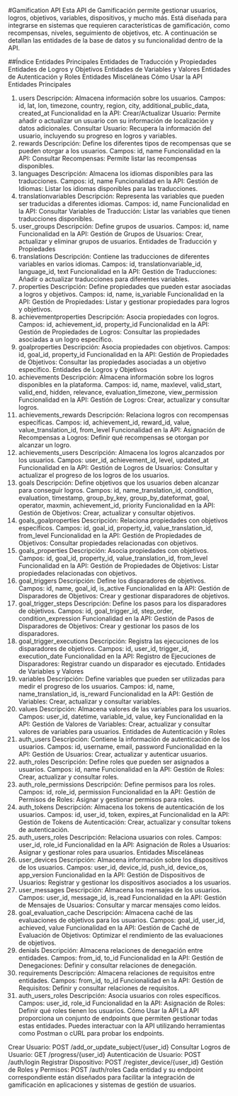 #Gamification API
Esta API de Gamificación permite gestionar usuarios, logros, objetivos, variables, dispositivos, y mucho más. Está diseñada para integrarse en sistemas que requieren características de gamificación, como recompensas, niveles, seguimiento de objetivos, etc. A continuación se detallan las entidades de la base de datos y su funcionalidad dentro de la API.

##Índice
Entidades Principales
Entidades de Traducción y Propiedades
Entidades de Logros y Objetivos
Entidades de Variables y Valores
Entidades de Autenticación y Roles
Entidades Misceláneas
Cómo Usar la API
Entidades Principales
1. users
Descripción: Almacena información sobre los usuarios.
Campos: id, lat, lon, timezone, country, region, city, additional_public_data, created_at
Funcionalidad en la API:
Crear/Actualizar Usuario: Permite añadir o actualizar un usuario con su información de localización y datos adicionales.
Consultar Usuario: Recupera la información del usuario, incluyendo su progreso en logros y variables.
2. rewards
Descripción: Define los diferentes tipos de recompensas que se pueden otorgar a los usuarios.
Campos: id, name
Funcionalidad en la API:
Consultar Recompensas: Permite listar las recompensas disponibles.
3. languages
Descripción: Almacena los idiomas disponibles para las traducciones.
Campos: id, name
Funcionalidad en la API:
Gestión de Idiomas: Listar los idiomas disponibles para las traducciones.
4. translationvariables
Descripción: Representa las variables que pueden ser traducidas a diferentes idiomas.
Campos: id, name
Funcionalidad en la API:
Consultar Variables de Traducción: Listar las variables que tienen traducciones disponibles.
5. user_groups
Descripción: Define grupos de usuarios.
Campos: id, name
Funcionalidad en la API:
Gestión de Grupos de Usuarios: Crear, actualizar y eliminar grupos de usuarios.
Entidades de Traducción y Propiedades
6. translations
Descripción: Contiene las traducciones de diferentes variables en varios idiomas.
Campos: id, translationvariable_id, language_id, text
Funcionalidad en la API:
Gestión de Traducciones: Añadir o actualizar traducciones para diferentes variables.
7. properties
Descripción: Define propiedades que pueden estar asociadas a logros y objetivos.
Campos: id, name, is_variable
Funcionalidad en la API:
Gestión de Propiedades: Listar y gestionar propiedades para logros y objetivos.
8. achievementproperties
Descripción: Asocia propiedades con logros.
Campos: id, achievement_id, property_id
Funcionalidad en la API:
Gestión de Propiedades de Logros: Consultar las propiedades asociadas a un logro específico.
9. goalproperties
Descripción: Asocia propiedades con objetivos.
Campos: id, goal_id, property_id
Funcionalidad en la API:
Gestión de Propiedades de Objetivos: Consultar las propiedades asociadas a un objetivo específico.
Entidades de Logros y Objetivos
10. achievements
Descripción: Almacena información sobre los logros disponibles en la plataforma.
Campos: id, name, maxlevel, valid_start, valid_end, hidden, relevance, evaluation_timezone, view_permission
Funcionalidad en la API:
Gestión de Logros: Crear, actualizar y consultar logros.
11. achievements_rewards
Descripción: Relaciona logros con recompensas específicas.
Campos: id, achievement_id, reward_id, value, value_translation_id, from_level
Funcionalidad en la API:
Asignación de Recompensas a Logros: Definir qué recompensas se otorgan por alcanzar un logro.
12. achievements_users
Descripción: Almacena los logros alcanzados por los usuarios.
Campos: user_id, achievement_id, level, updated_at
Funcionalidad en la API:
Gestión de Logros de Usuarios: Consultar y actualizar el progreso de los logros de los usuarios.
13. goals
Descripción: Define objetivos que los usuarios deben alcanzar para conseguir logros.
Campos: id, name_translation_id, condition, evaluation, timestamp, group_by_key, group_by_dateformat, goal, operator, maxmin, achievement_id, priority
Funcionalidad en la API:
Gestión de Objetivos: Crear, actualizar y consultar objetivos.
14. goals_goalproperties
Descripción: Relaciona propiedades con objetivos específicos.
Campos: id, goal_id, property_id, value_translation_id, from_level
Funcionalidad en la API:
Gestión de Propiedades de Objetivos: Consultar propiedades relacionadas con objetivos.
15. goals_properties
Descripción: Asocia propiedades con objetivos.
Campos: id, goal_id, property_id, value_translation_id, from_level
Funcionalidad en la API:
Gestión de Propiedades de Objetivos: Listar propiedades relacionadas con objetivos.
16. goal_triggers
Descripción: Define los disparadores de objetivos.
Campos: id, name, goal_id, is_active
Funcionalidad en la API:
Gestión de Disparadores de Objetivos: Crear y gestionar disparadores de objetivos.
17. goal_trigger_steps
Descripción: Define los pasos para los disparadores de objetivos.
Campos: id, goal_trigger_id, step_order, condition_expression
Funcionalidad en la API:
Gestión de Pasos de Disparadores de Objetivos: Crear y gestionar los pasos de los disparadores.
18. goal_trigger_executions
Descripción: Registra las ejecuciones de los disparadores de objetivos.
Campos: id, user_id, trigger_id, execution_date
Funcionalidad en la API:
Registro de Ejecuciones de Disparadores: Registrar cuando un disparador es ejecutado.
Entidades de Variables y Valores
19. variables
Descripción: Define variables que pueden ser utilizadas para medir el progreso de los usuarios.
Campos: id, name, name_translation_id, is_reward
Funcionalidad en la API:
Gestión de Variables: Crear, actualizar y consultar variables.
20. values
Descripción: Almacena valores de las variables para los usuarios.
Campos: user_id, datetime, variable_id, value, key
Funcionalidad en la API:
Gestión de Valores de Variables: Crear, actualizar y consultar valores de variables para usuarios.
Entidades de Autenticación y Roles
21. auth_users
Descripción: Contiene la información de autenticación de los usuarios.
Campos: id, username, email, password
Funcionalidad en la API:
Gestión de Usuarios: Crear, actualizar y autenticar usuarios.
22. auth_roles
Descripción: Define roles que pueden ser asignados a usuarios.
Campos: id, name
Funcionalidad en la API:
Gestión de Roles: Crear, actualizar y consultar roles.
23. auth_role_permissions
Descripción: Define permisos para los roles.
Campos: id, role_id, permission
Funcionalidad en la API:
Gestión de Permisos de Roles: Asignar y gestionar permisos para roles.
24. auth_tokens
Descripción: Almacena los tokens de autenticación de los usuarios.
Campos: id, user_id, token, expires_at
Funcionalidad en la API:
Gestión de Tokens de Autenticación: Crear, actualizar y consultar tokens de autenticación.
25. auth_users_roles
Descripción: Relaciona usuarios con roles.
Campos: user_id, role_id
Funcionalidad en la API:
Asignación de Roles a Usuarios: Asignar y gestionar roles para usuarios.
Entidades Misceláneas
26. user_devices
Descripción: Almacena información sobre los dispositivos de los usuarios.
Campos: user_id, device_id, push_id, device_os, app_version
Funcionalidad en la API:
Gestión de Dispositivos de Usuarios: Registrar y gestionar los dispositivos asociados a los usuarios.
27. user_messages
Descripción: Almacena los mensajes de los usuarios.
Campos: user_id, message_id, is_read
Funcionalidad en la API:
Gestión de Mensajes de Usuarios: Consultar y marcar mensajes como leídos.
28. goal_evaluation_cache
Descripción: Almacena caché de las evaluaciones de objetivos para los usuarios.
Campos: goal_id, user_id, achieved, value
Funcionalidad en la API:
Gestión de Caché de Evaluación de Objetivos: Optimizar el rendimiento de las evaluaciones de objetivos.
29. denials
Descripción: Almacena relaciones de denegación entre entidades.
Campos: from_id, to_id
Funcionalidad en la API:
Gestión de Denegaciones: Definir y consultar relaciones de denegación.
30. requirements
Descripción: Almacena relaciones de requisitos entre entidades.
Campos: from_id, to_id
Funcionalidad en la API:
Gestión de Requisitos: Definir y consultar relaciones de requisitos.
31. auth_users_roles
Descripción: Asocia usuarios con roles específicos.
Campos: user_id, role_id
Funcionalidad en la API:
Asignación de Roles: Definir qué roles tienen los usuarios.
Cómo Usar la API
La API proporciona un conjunto de endpoints que permiten gestionar todas estas entidades. Puedes interactuar con la API utilizando herramientas como Postman o cURL para probar los endpoints.

Crear Usuario: POST /add_or_update_subject/{user_id}
Consultar Logros de Usuario: GET /progress/{user_id}
Autenticación de Usuario: POST /auth/login
Registrar Dispositivo: POST /register_device/{user_id}
Gestión de Roles y Permisos: POST /auth/roles
Cada entidad y su endpoint correspondiente están diseñados para facilitar la integración de gamificación en aplicaciones y sistemas de gestión de usuarios.

